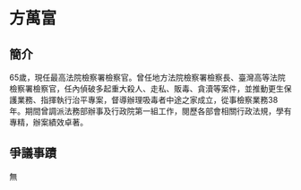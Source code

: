 # 方萬富


## 簡介

65歲，現任最高法院檢察署檢察官。曾任地方法院檢察署檢察長、臺灣高等法院檢察署檢察官，任內偵破多起重大殺人、走私、販毒、貪瀆等案件，並推動更生保護業務、指揮執行治平專案，督導辦理吸毒者中途之家成立，從事檢察業務38年。期間曾調派法務部辦事及行政院第一組工作，閱歷各部會相關行政法規，學有專精，辦案績效卓著。


## 爭議事蹟

無